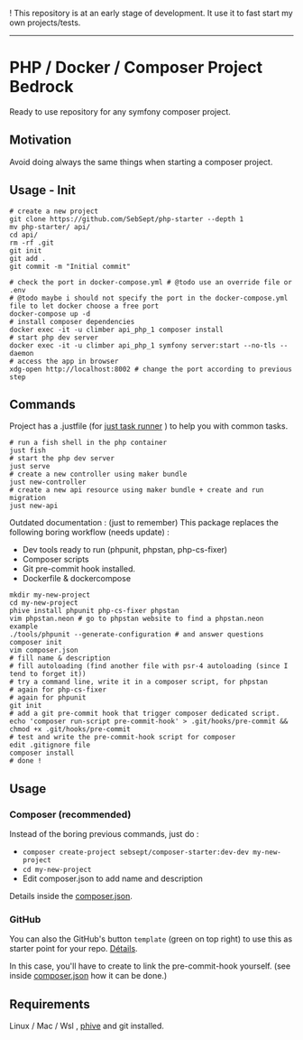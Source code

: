! This repository is at an early stage of development.
It use it to fast start my own projects/tests.  

---
# PHP / Docker / Composer Project Bedrock

Ready to use repository for any symfony composer project.

## Motivation

Avoid doing always the same things when starting a composer project.

## Usage - Init

```shell
# create a new project
git clone https://github.com/SebSept/php-starter --depth 1
mv php-starter/ api/
cd api/
rm -rf .git
git init
git add .
git commit -m "Initial commit"

# check the port in docker-compose.yml # @todo use an override file or .env
# @todo maybe i should not specify the port in the docker-compose.yml file to let docker choose a free port
docker-compose up -d
# install composer dependencies
docker exec -it -u climber api_php_1 composer install
# start php dev server
docker exec -it -u climber api_php_1 symfony server:start --no-tls --daemon 
# access the app in browser
xdg-open http://localhost:8002 # change the port according to previous step
```

## Commands

Project has a .justfile (for [just task runner](https://github.com/casey/just) ) to help you with common tasks.

```shell
# run a fish shell in the php container
just fish
# start the php dev server
just serve
# create a new controller using maker bundle
just new-controller
# create a new api resource using maker bundle + create and run migration
just new-api

```




Outdated documentation : (just to remember)
This package replaces the following boring workflow (needs update) :
- Dev tools ready to run (phpunit, phpstan, php-cs-fixer)
- Composer scripts
- Git pre-commit hook installed.
- Dockerfile & dockercompose


```shell
mkdir my-new-project
cd my-new-project
phive install phpunit php-cs-fixer phpstan
vim phpstan.neon # go to phpstan website to find a phpstan.neon example
./tools/phpunit --generate-configuration # and answer questions
composer init
vim composer.json 
# fill name & description
# fill autoloading (find another file with psr-4 autoloading (since I tend to forget it))
# try a command line, write it in a composer script, for phpstan
# again for php-cs-fixer
# again for phpunit
git init
# add a git pre-commit hook that trigger composer dedicated script.
echo 'composer run-script pre-commit-hook' > .git/hooks/pre-commit && chmod +x .git/hooks/pre-commit
# test and write the pre-commit-hook script for composer
edit .gitignore file
composer install
# done !
```

## Usage 

### Composer (recommended)

Instead of the boring previous commands, just do :

- `composer create-project sebsept/composer-starter:dev-dev my-new-project`
- `cd my-new-project`
- Edit composer.json to add name and description

Details inside the [composer.json](composer.json).

### GitHub

You can also the GitHub's button `template` (green on top right) to use this as starter point for your repo. [Détails](https://docs.github.com/en/repositories/creating-and-managing-repositories/creating-a-repository-from-a-template).

In this case, you'll have to create to link the pre-commit-hook yourself. (see inside [composer.json](composer.json) how it can be done.)

## Requirements

Linux / Mac / Wsl , [phive](https://phar.io/) and git installed.
